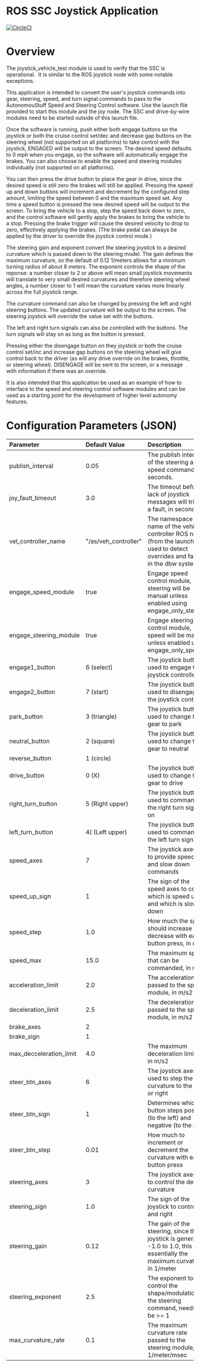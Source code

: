 # ROS SSC Joystick Application #

[![CircleCI](https://circleci.com/gh/astuff/ssc_joystick/tree/master.svg?style=svg)](https://circleci.com/gh/astuff/ssc_joystick/tree/master)

# Overview
The joystick_vehicle_test module is used to verify that the SSC is operational.  It is similar to the ROS joystick node with some notable exceptions. 

This application is intended to convert the user's joystick commands into gear, steering, speed, and turn signal commands
to pass to the AutonomouStuff Speed and Steering Control software.  Use the launch file provided to start this module
and the joy node.  The SSC and drive-by-wire modules need to be started outside of this launch file.

Once the software is running, push either both engage buttons on the joystick or both the cruise control set/dec and
 decrease gap buttons on the steering wheel (not supported on all platforms) to take control with the joystick,
 ENGAGED will be output to the screen. The desired speed defaults to 0 mph when you engage, so the software will
 automatically engage the brakes.
 You can also choose to enable the speed and steering modules individually (not supported on all platforms).

You can then press the drive button to place the gear in drive, since the desired speed is still zero the brakes
will still be applied.  Pressing the speed up and down buttons will increment and decrement by the configured step
amount, limiting the speed between 0 and the maximum speed set.  Any time a speed button is pressed the new desired
speed will be output to the screen.  To bring the vehicle to a stop, step the speed back down to zero, and the control
software will gently apply the brakes to bring the vehicle to a stop.  Pressing the brake trigger will cause the
desired velocity to drop to zero, effectively applying the brakes. (The brake pedal can always be applied by the driver
 to override the joystick control mode.)

The steering gain and exponent convert the steering joystick to a desired curvature which is passed down to the
steering model.  The gain defines the maximum curvature, so the default of 0.12 1/meters allows for a minimum turning
radius of about 8 meters.  The exponent controls the shape of the reponse: a number closer to 2 or above will mean
small joystick movements will translate to very small desired curvatures and therefore steering wheel angles,
a number closer to 1 will mean the curvature varies more linearly across the full joystick range. 

The curvature command can also be changed by pressing the left and right steering buttons.  The updated curvature
will be output to the screen.  The steering joystick will override the value set with the buttons.

The left and right turn signals can also be controlled with the buttons.  The turn signals will stay on as long
as the button is pressed.

Pressing either the disengage button on they joystick or both the cruise control set/inc and increase gap buttons on
the steering wheel will give control back to the driver (as will any drive override on the brakes, throttle, or
 steering wheel).  DISENGAGE will be sent to the screen, or a message with information if there was an override.

It is also intended that this application be used as an example of how to interface to the speed and steering control
 software modules and can be used as a starting point for the development of higher level autonomy features.

# Configuration Parameters (JSON)

| Parameter  | Default Value  | Description | 
|:---|:---|:---|
|publish_interval       |     0.05        |The publish interval of the steering and speed commands, in seconds.
|joy_fault_timeout      |     3.0         |The timeout before a lack of joystick messages will trigger a fault, in seconds.
|vel_controller_name    |"/as/veh_controller"|The namespace and name of the vehicle controller ROS node (from the launch file) used to detect overrides and faults in the dbw system
|engage_speed_module      |     true       |Engage speed control module, steering will be manual unless enabled using engage_only_steering
|engage_steering_module   |     true       |Engage steering control module, speed will be manual unless enabled using engage_only_speed
|engage1_button	      |6 (select)	      |The joystick button used to engage the joystick controller
|engage2_button	      |7 (start)	      |The joystick button used to disengage the joystick controller
|park_button	      |3 (triangle)	|The joystick button used to change the gear to park
neutral_button	      |2 (square)	      |The joystick button used to change the gear to neutral
reverse_button	      |1 (circle)	      |
drive_button	      |0 (X)	      |The joystick button used to change the gear to drive
right_turn_button	      |5 (Right upper)	|The joystick button used to command the right turn signal on
left_turn_button	      |4( (Left upper)	|The joystick button used to command the left turn signal on
speed_axes	            |7	            |The joystick axes use to provide speed up and slow down commands
speed_up_sign	      |1	            |The sign of the speed axes to control which is speed up and which is slow down
speed_step	            |1.0	            |How much the speed should increase or decrease with each button press, in mph.
speed_max	            |15.0	            |The maximum speed that can be commanded, in mph.
acceleration_limit	|2.0	            |The acceleration limit passed to the speed module, in m/s2
deceleration_limit	|2.5	            |The deceleration limit passed to the speed module, in m/s2
brake_axes	            |2	            |
brake_sign	            |1                |	
max_decceleration_limit	|4.0	            |The maximum deceleration limit in m/s2
steer_btn_axes	      |6	            |The joystick axes used to step the curvature to the left or right
steer_btn_sign	      |1	            |Determines which button steps positive (to the left) and negative (to the right)
steer_btn_step	      |0.01	            |How much to increment or decrement the curvature with each button press
steering_axes	      |3	            |The joystick axes use to control the desired curvature
steering_sign	      |1.0	            |The sign of the joystick to control left and right
steering_gain	      |0.12	            |The gain of the steering, since the joystick is generally -1.0 to 1.0, this is essentially the maximum curvature, in 1/meter
steering_exponent	      |2.5	            |The exponent to control the shape/modulation of the steering command, needs to be >= 1
max_curvature_rate	|0.1              |The maximum curvature rate passed to the steering module, in 1/meter/msec


